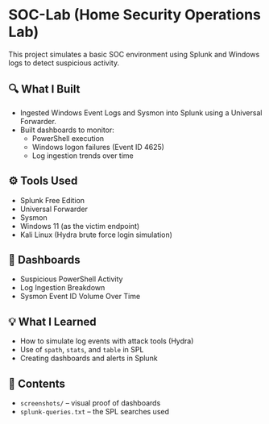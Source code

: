 # SOC-Lab (Home Security Operations Lab)

This project simulates a basic SOC environment using Splunk and Windows logs to detect suspicious activity.

## 🔍 What I Built
- Ingested Windows Event Logs and Sysmon into Splunk using a Universal Forwarder.
- Built dashboards to monitor:
  - PowerShell execution 
  - Windows logon failures (Event ID 4625)
  - Log ingestion trends over time

## ⚙️ Tools Used
- Splunk Free Edition
- Universal Forwarder
- Sysmon
- Windows 11 (as the victim endpoint)
- Kali Linux (Hydra brute force login simulation)

## 📸 Dashboards
- Suspicious PowerShell Activity
- Log Ingestion Breakdown
- Sysmon Event ID Volume Over Time

## 💡 What I Learned
- How to simulate log events with attack tools (Hydra)
- Use of `spath`, `stats`, and `table` in SPL
- Creating dashboards and alerts in Splunk

## 📁 Contents
- `screenshots/` – visual proof of dashboards
- `splunk-queries.txt` – the SPL searches used
